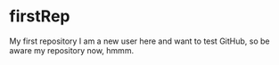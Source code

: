# firstRep
My first repository
I am a new user here and want to test GitHub, so be aware my repository now, hmmm.

